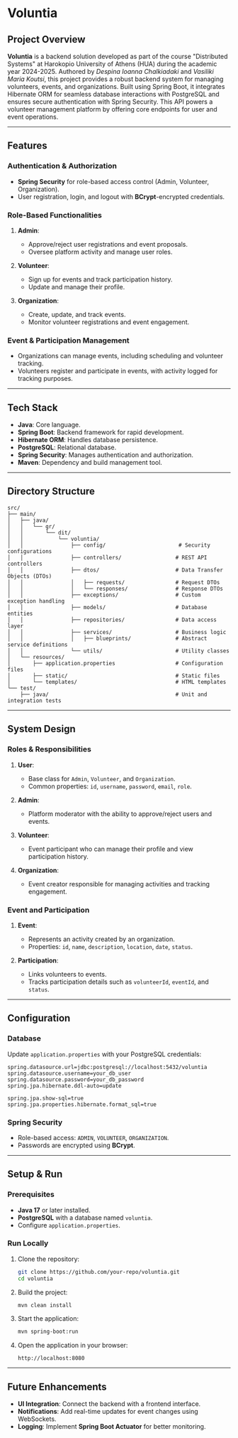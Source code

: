 
# **Voluntia**

## **Project Overview**
**Voluntia** is a backend solution developed as part of the course "Distributed Systems" at Harokopio University of Athens (HUA) during the academic year 2024-2025.
Authored by *Despina Ioanna Chalkiadaki* and *Vasiliki Maria Koutsi*, this project provides a robust backend system for managing volunteers, events, and organizations. Built using Spring Boot, it integrates Hibernate ORM for seamless database interactions with PostgreSQL and ensures secure authentication with Spring Security.
This API powers a volunteer management platform by offering core endpoints for user and event operations.

---

## **Features**

### **Authentication & Authorization**
- **Spring Security** for role-based access control (Admin, Volunteer, Organization).
- User registration, login, and logout with **BCrypt**-encrypted credentials.

### **Role-Based Functionalities**
1. **Admin**:
    - Approve/reject user registrations and event proposals.
    - Oversee platform activity and manage user roles.

2. **Volunteer**:
    - Sign up for events and track participation history.
    - Update and manage their profile.

3. **Organization**:
    - Create, update, and track events.
    - Monitor volunteer registrations and event engagement.

### **Event & Participation Management**
- Organizations can manage events, including scheduling and volunteer tracking.
- Volunteers register and participate in events, with activity logged for tracking purposes.

---

## **Tech Stack**
- **Java**: Core language.
- **Spring Boot**: Backend framework for rapid development.
- **Hibernate ORM**: Handles database persistence.
- **PostgreSQL**: Relational database.
- **Spring Security**: Manages authentication and authorization.
- **Maven**: Dependency and build management tool.

---

## **Directory Structure**

```plaintext
src/
├── main/
│   ├── java/
│   │   └── gr/
│   │       └── dit/
│   │           └── voluntia/
│   │               ├── config/                       # Security configurations
│   │               ├── controllers/                 # REST API controllers
│   │               ├── dtos/                        # Data Transfer Objects (DTOs)
│   │               │   ├── requests/                # Request DTOs
│   │               │   └── responses/               # Response DTOs
│   │               ├── exceptions/                  # Custom exception handling
│   │               ├── models/                      # Database entities
│   │               ├── repositories/                # Data access layer
│   │               ├── services/                    # Business logic
│   │               │   ├── blueprints/              # Abstract service definitions
│   │               └── utils/                       # Utility classes
│   └── resources/
│       ├── application.properties                   # Configuration files
│       ├── static/                                  # Static files
│       └── templates/                               # HTML templates
└── test/
    ├── java/                                        # Unit and integration tests
```

---

## **System Design**

### **Roles & Responsibilities**
1. **User**:
    - Base class for `Admin`, `Volunteer`, and `Organization`.
    - Common properties: `id`, `username`, `password`, `email`, `role`.

2. **Admin**:
    - Platform moderator with the ability to approve/reject users and events.

3. **Volunteer**:
    - Event participant who can manage their profile and view participation history.

4. **Organization**:
    - Event creator responsible for managing activities and tracking engagement.

### **Event and Participation**
1. **Event**:
    - Represents an activity created by an organization.
    - Properties: `id`, `name`, `description`, `location`, `date`, `status`.

2. **Participation**:
    - Links volunteers to events.
    - Tracks participation details such as `volunteerId`, `eventId`, and `status`.

---

## **Configuration**

### **Database**
Update `application.properties` with your PostgreSQL credentials:

```properties
spring.datasource.url=jdbc:postgresql://localhost:5432/voluntia
spring.datasource.username=your_db_user
spring.datasource.password=your_db_password
spring.jpa.hibernate.ddl-auto=update

spring.jpa.show-sql=true
spring.jpa.properties.hibernate.format_sql=true
```

### **Spring Security**
- Role-based access: `ADMIN`, `VOLUNTEER`, `ORGANIZATION`.
- Passwords are encrypted using **BCrypt**.

---

## **Setup & Run**

### **Prerequisites**
- **Java 17** or later installed.
- **PostgreSQL** with a database named `voluntia`.
- Configure `application.properties`.

### **Run Locally**
1. Clone the repository:
   ```bash
   git clone https://github.com/your-repo/voluntia.git
   cd voluntia
   ```

2. Build the project:
   ```bash
   mvn clean install
   ```

3. Start the application:
   ```bash
   mvn spring-boot:run
   ```

4. Open the application in your browser:
   ```
   http://localhost:8080
   ```

---

## **Future Enhancements**
- **UI Integration**: Connect the backend with a frontend interface.
- **Notifications**: Add real-time updates for event changes using WebSockets.
- **Logging**: Implement **Spring Boot Actuator** for better monitoring.
